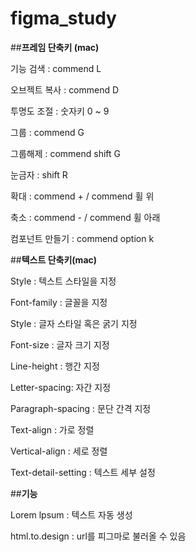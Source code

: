 # figma_study
##**프레임 단축키 (mac)**

기능 검색 : commend L

오브젝트 복사 : commend D

투명도 조절 : 숫자키 0 ~ 9

그룹 : commend G

그룹해제 : commend shift G

눈금자 : shift R

확대 : commend + / commend 휠 위

축소 : commend - / commend 휠 아래

컴포넌트 만들기 : commend option k

##**텍스트 단축키(mac)**

Style : 텍스트 스타일을 지정

Font-family : 글꼴을 지정

Style : 글자 스타일 혹은 굵기 지정

Font-size : 글자 크기 지정

Line-height : 행간 지정

Letter-spacing: 자간 지정

Paragraph-spacing : 문단 간격 지정

Text-align : 가로 정렬

Vertical-align : 세로 정렬

Text-detail-setting : 텍스트 세부 설정

##**기능**

Lorem lpsum : 텍스트 자동 생성

html.to.design : url를 피그마로 불러올 수 있음
